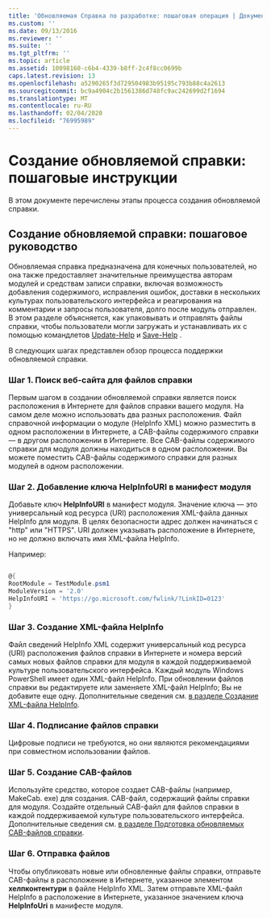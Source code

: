 ```yaml
---
title: 'Обновляемая Справка по разработке: пошаговая операция | Документация Майкрософт'
ms.custom: ''
ms.date: 09/13/2016
ms.reviewer: ''
ms.suite: ''
ms.tgt_pltfrm: ''
ms.topic: article
ms.assetid: 10098160-c6b4-4339-b8ff-2c4f8cc0699b
caps.latest.revision: 13
ms.openlocfilehash: a5290265f3d729504983b95195c793b88c4a2613
ms.sourcegitcommit: bc9a4904c2b1561386d748fc9ac242699d2f1694
ms.translationtype: MT
ms.contentlocale: ru-RU
ms.lasthandoff: 02/04/2020
ms.locfileid: "76995989"
---
```

# <a name="updatable-help-authoring-step-by-step"></a>Создание обновляемой справки: пошаговые инструкции

В этом документе перечислены этапы процесса создания обновляемой справки.

## <a name="authoring-updatable-help-step-by-step"></a>Создание обновляемой справки: пошаговое руководство

Обновляемая справка предназначена для конечных пользователей, но она также предоставляет значительные преимущества авторам модулей и средствам записи справки, включая возможность добавления содержимого, исправления ошибок, доставки в нескольких культурах пользовательского интерфейса и реагирования на комментарии и запросы пользователя, долго после модуль отправлен. В этом разделе объясняется, как упаковывать и отправлять файлы справки, чтобы пользователи могли загружать и устанавливать их с помощью командлетов [Update-Help](/powershell/module/Microsoft.PowerShell.Core/Update-Help) и [Save-Help](/powershell/module/Microsoft.PowerShell.Core/Save-Help) .

В следующих шагах представлен обзор процесса поддержки обновляемой справки.

### <a name="step-1-find-an-internet-site-for-your-help-files"></a>Шаг 1. Поиск веб-сайта для файлов справки

Первым шагом в создании обновляемой справки является поиск расположения в Интернете для файлов справки вашего модуля. На самом деле можно использовать два разных расположения. Файл справочной информации о модуле (HelpInfo XML) можно разместить в одном расположении в Интернете, а CAB-файлы содержимого справки — в другом расположении в Интернете. Все CAB-файлы содержимого справки для модуля должны находиться в одном расположении. Вы можете поместить CAB-файлы содержимого справки для разных модулей в одном расположении.

### <a name="step-2-add-a-helpinfouri-key-to-your-module-manifest"></a>Шаг 2. Добавление ключа HelpInfoURI в манифест модуля

Добавьте ключ **HelpInfoURI** в манифест модуля. Значение ключа — это универсальный код ресурса (URI) расположения XML-файла данных HelpInfo для модуля. В целях безопасности адрес должен начинаться с "http" или "HTTPS". URI должен указывать расположение в Интернете, но не должно включать имя XML-файла HelpInfo.

Например:

```powershell

@{
RootModule = TestModule.psm1
ModuleVersion = '2.0'
HelpInfoURI = 'https://go.microsoft.com/fwlink/?LinkID=0123'
}
```

### <a name="step-3-create-a-helpinfo-xml-file"></a>Шаг 3. Создание XML-файла HelpInfo

Файл сведений HelpInfo XML содержит универсальный код ресурса (URI) расположения файлов справки в Интернете и номера версий самых новых файлов справки для модуля в каждой поддерживаемой культуре пользовательского интерфейса. Каждый модуль Windows PowerShell имеет один XML-файл HelpInfo. При обновлении файлов справки вы редактируете или заменяете XML-файл HelpInfo; Вы не добавите еще одну. Дополнительные сведения см. [в разделе Создание XML-файла HelpInfo](./how-to-create-a-helpinfo-xml-file.md).

### <a name="step-4-sign-your-help-files"></a>Шаг 4. Подписание файлов справки

Цифровые подписи не требуются, но они являются рекомендациями при совместном использовании файлов.

### <a name="step-5-create-cab-files"></a>Шаг 5. Создание CAB-файлов

Используйте средство, которое создает CAB-файлы (например, MakeCab. exe) для создания. CAB-файл, содержащий файлы справки для модуля. Создайте отдельный CAB-файл для файлов справки в каждой поддерживаемой культуре пользовательского интерфейса. Дополнительные сведения см. [в разделе Подготовка обновляемых CAB-файлов справки](./how-to-prepare-updatable-help-cab-files.md).

### <a name="step-6-upload-your-files"></a>Шаг 6. Отправка файлов

Чтобы опубликовать новые или обновленные файлы справки, отправьте CAB-файлы в расположение в Интернете, указанное элементом **хелпконтентури** в файле HelpInfo XML. Затем отправьте XML-файл HelpInfo в расположение в Интернете, указанное значением ключа **HelpInfoUri** в манифесте модуля.
